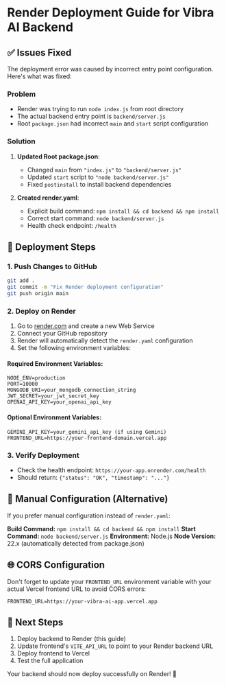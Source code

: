 # Render Deployment Guide for Vibra AI Backend

## ✅ Issues Fixed

The deployment error was caused by incorrect entry point configuration. Here's what was fixed:

### **Problem**
- Render was trying to run `node index.js` from root directory
- The actual backend entry point is `backend/server.js`
- Root `package.json` had incorrect `main` and `start` script configuration

### **Solution**
1. **Updated Root package.json**:
   - Changed `main` from `"index.js"` to `"backend/server.js"`
   - Updated `start` script to `"node backend/server.js"`
   - Fixed `postinstall` to install backend dependencies

2. **Created render.yaml**:
   - Explicit build command: `npm install && cd backend && npm install`
   - Correct start command: `node backend/server.js`
   - Health check endpoint: `/health`

## 🚀 Deployment Steps

### 1. Push Changes to GitHub
```bash
git add .
git commit -m "Fix Render deployment configuration"
git push origin main
```

### 2. Deploy on Render
1. Go to [render.com](https://render.com) and create a new Web Service
2. Connect your GitHub repository
3. Render will automatically detect the `render.yaml` configuration
4. Set the following environment variables:

#### Required Environment Variables:
```
NODE_ENV=production
PORT=10000
MONGODB_URI=your_mongodb_connection_string
JWT_SECRET=your_jwt_secret_key
OPENAI_API_KEY=your_openai_api_key
```

#### Optional Environment Variables:
```
GEMINI_API_KEY=your_gemini_api_key (if using Gemini)
FRONTEND_URL=https://your-frontend-domain.vercel.app
```

### 3. Verify Deployment
- Check the health endpoint: `https://your-app.onrender.com/health`
- Should return: `{"status": "OK", "timestamp": "..."}`

## 🔧 Manual Configuration (Alternative)

If you prefer manual configuration instead of `render.yaml`:

**Build Command:** `npm install && cd backend && npm install`
**Start Command:** `node backend/server.js`
**Environment:** Node.js
**Node Version:** 22.x (automatically detected from package.json)

## 🌐 CORS Configuration

Don't forget to update your `FRONTEND_URL` environment variable with your actual Vercel frontend URL to avoid CORS errors:

```
FRONTEND_URL=https://your-vibra-ai-app.vercel.app
```

## 📝 Next Steps

1. Deploy backend to Render (this guide)
2. Update frontend's `VITE_API_URL` to point to your Render backend URL
3. Deploy frontend to Vercel
4. Test the full application

Your backend should now deploy successfully on Render! 🎉